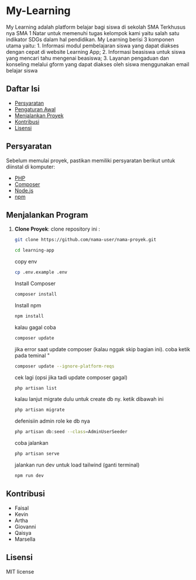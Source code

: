 # My-Learning

My Learning adalah platform belajar bagi siswa di sekolah SMA Terkhusus nya SMA 1 Natar untuk memenuhi tugas kelompok kami yaitu salah satu indikator SDGs dalam hal pendidikan. My Learning berisi 3 komponen utama yaitu: 1. Informasi modul pembelajaran siswa yang dapat diakses dengan cepat di website Learning App; 2. Informasi beasiswa untuk siswa yang mencari tahu mengenai beasiswa; 3. Layanan pengaduan dan konseling melalui gform yang dapat diakses oleh siswa menggunakan email belajar siswa 

## Daftar Isi

- [Persyaratan](#persyaratan)
- [Pengaturan Awal](#pengaturan-awal)
- [Menjalankan Proyek](#menjalankan-proyek)
- [Kontribusi](#kontribusi)
- [Lisensi](#lisensi)

## Persyaratan

Sebelum memulai proyek, pastikan memiliki persyaratan berikut untuk diinstal di komputer:
- [PHP](https://www.php.net/)
- [Composer](https://getcomposer.org/)
- [Node.js](https://nodejs.org/)
- [npm](https://www.npmjs.com/)

## Menjalankan Program

1. **Clone Proyek**: clone repository ini : 

   ```bash
   git clone https://github.com/nama-user/nama-proyek.git
   ```
   ```bash
   cd learning-app
   ```

   copy env
   ```bash
   cp .env.example .env
   ```
   Install Composer
   ```bash
   composer install
   ```

   Install npm
   ```bash
   npm install
   ```
   
   kalau gagal coba 
   ```bash
   composer update
   ```
   
   jika error saat update composer (kalau nggak skip bagian ini). coba ketik pada teminal "
   ```bash
   composer update --ignore-platform-reqs
   ```

   cek lagi (opsi jika tadi update composer gagal)    
   ```bash
   php artisan list
   ```

   kalau lanjut migrate dulu untuk create db ny. ketik dibawah ini
   ```bash
   php artisan migrate
   ```
   
   defenisiin admin role ke db nya 
   ```bash
   php artisan db:seed --class=AdminUserSeeder
   ```

   coba jalankan
   ```bash
   php artisan serve
   ```

   jalankan run dev untuk load tailwind (ganti terminal)
   ```bash
   npm run dev
   ```
    
## Kontribusi
- Faisal
- Kevin
- Artha
- Giovanni
- Qaisya
- Marsella

## Lisensi
MIT license
